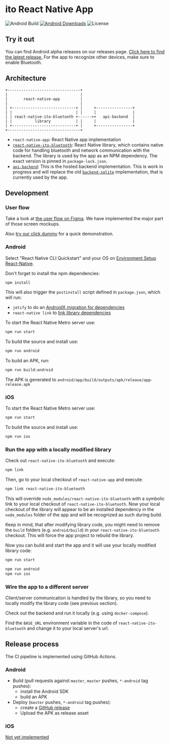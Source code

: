 # ito React Native App

![Android Build](https://github.com/ito-org/react-native-app/workflows/Android/badge.svg)
[![Android Downloads](https://img.shields.io/github/downloads/ito-org/react-native-app/total?color=%237dc6b6&logo=Android)](https://github.com/ito-org/react-native-app/releases/latest)
![License](https://img.shields.io/github/license/ito-org/react-native-app)

## Try it out

You can find Android alpha releases on our releases page. [Click here to find the latest release.](https://github.com/ito-org/react-native-app/releases/latest) For the app to recognize other devices, make sure to enable Bluetooth.

## Architecture

    +--------------------------------+
    |                                |
    |       react-native-app         |
    |                                |
    | +----------------------------+ |     +----------------+
    | |                            | |     |                |
    | | react-native-ito-bluetooth +------>+   api-backend  |
    | |          library           | |     |                |
    | +----------------------------+ |     +----------------+
    +--------------------------------+

- `react-native-app`: React Native app implementation
- [`react-native-ito-bluetooth`](https://github.com/ito-org/react-native-ito-bluetooth): React Native library, which contains native code for handling bluetooth and network communication with the backend. The library is used by the app as an NPM dependency. The exact version is pinned in `package-lock.json`.
- [`api-backend`](https://github.com/ito-org/api-backend): This is the hosted backend implementation. This is work in progress and will replace the old [`backend-sqlite`](https://github.com/ito-org/backend-sqlite) implementation, that is currently used by the app.

## Development

### User flow

Take a look at [the user flow on Figma](https://www.figma.com/file/fcDmzECUHFCrem9NBrzZSv/Ito-App?node-id=225%3A218). We have implemented the major part of those screen mockups.

Also [try our click dummy](https://www.figma.com/proto/fcDmzECUHFCrem9NBrzZSv/Ito-App?node-id=225%3A245&viewport=994%2C417%2C0.3995259702205658&scaling=scale-down) for a quick demonstration.

### Android

Select "React Native CLI Quickstart" and your OS on [Environment Setup React-Native](https://reactnative.dev/docs/environment-setup).

Don't forget to install the npm dependencies:

```bash
npm install
```

This will also trigger the `postinstall` script defined in `package.json`, which will run:

- `jetify` to do an [AndroidX migration for dependencies](https://github.com/mikehardy/jetifier#do-you-need-this)
- `react-native link` to [link library dependencies](https://reactnative.dev/docs/linking-libraries-ios)

To start the React Native Metro server use:

```bash
npm run start
```

To build the source and install use:

```bash
npm run android
```

To build an APK, run:

```sh
npm run build:android
```

The APK is generated to `android/app/build/outputs/apk/release/app-release.apk`

### iOS

To start the React Native Metro server use:

```bash
npm run start
```

To build the source and install use:

```bash
npm run ios
```

### Run the app with a locally modified library

Check out `react-native-ito-bluetooth` and execute:

```sh
npm link
```

Then, go to your local checkout of `react-native-app` and execute:

```sh
npm link react-native-ito-bluetooth
```

This will override `node_modules/react-native-ito-bluetooth` with a symbolic link to your local checkout of `react-native-ito-bluetooth`. Now your local checkout of the library will appear to be an installed dependency in the `node_modules` folder of the app and will be recognized as such during build.

Keep in mind, that after modifying library code, you might need to remove the `build` folders (e.g. `android/build`) in your `react-native-ito-bluetooth` checkout. This will force the app project to rebuild the library.

Now you can build and start the app and it will use your locally modified library code:

```sh
npm run start

npm run android
npm run ios
```

### Wire the app to a different server

Client/server communication is handled by the library, so you need to locally modify the library code (see previous section).

Check out the backend and run it locally (e.g. using `docker-compose`).

Find the `BASE_URL` environment variable in the code of `react-native-ito-bluetooth` and change it to your local server's url.

## Release process

The CI pipeline is implemented using GitHub Actions.

### Android

- Build (pull requests against `master`, `master` pushes, `*-android` tag pushes):
  - install the Android SDK
  - build an APK
- Deploy (`master` pushes, `*-android` tag pushes):
  - create a [GitHub release](https://github.com/ito-org/react-native-app/releases)
  - Upload the APK as release asset

### iOS

[Not yet implemented](https://github.com/ito-org/react-native-app/issues/100)
